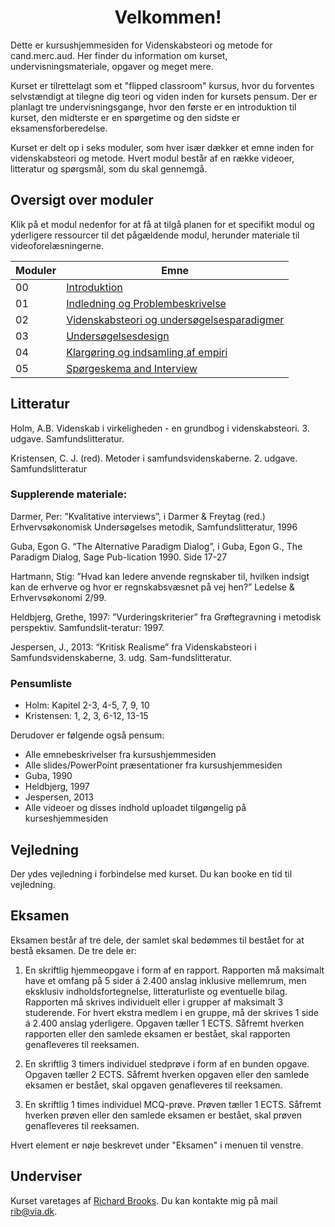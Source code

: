 <h1 align="center">Velkommen!</h1>

Dette er kursushjemmesiden for Videnskabsteori og metode for cand.merc.aud. Her finder du information om kurset, undervisningsmateriale, opgaver og meget mere. 

Kurset er tilrettelagt som et "flipped classroom" kursus, hvor du forventes selvstændigt at tilegne dig teori og viden inden for kursets pensum. Der er planlagt tre undervisningsgange, hvor den første er en introduktion til kurset, den midterste er en spørgetime og den sidste er eksamensforberedelse.

Kurset er delt op i seks moduler, som hver især dækker et emne inden for videnskabsteori og metode. Hvert modul består af en række videoer, litteratur og spørgsmål, som du skal gennemgå.

## Oversigt over moduler

Klik på et modul nedenfor for at få at tilgå planen for et specifikt modul og yderligere ressourcer til det pågældende modul, herunder materiale til videoforelæsningerne.


| Moduler | Emne                                                                                  |
|---------|---------------------------------------------------------------------------------------|
| 00      | [Introduktion](Modul_0)                                                    |
| 01      | [Indledning og Problembeskrivelse](Modul_1)                                |
| 02      | [Videnskabsteori og undersøgelsesparadigmer](Modul_2)                      |
| 03      | [Undersøgelsesdesign](Modul_3)                                             |
| 04      | [Klargøring og indsamling af empiri](Modul_4)                              |
| 05      | [Spørgeskema and Interview](Modul_5)                                       |

## Litteratur
Holm, A.B. Videnskab i virkeligheden - en grundbog i videnskabsteori. 3. udgave. Samfundslitteratur.

Kristensen, C. J. (red). Metoder i samfundsvidenskaberne. 2. udgave. Samfundslitteratur

### Supplerende materiale:

Darmer, Per: ”Kvalitative interviews”, i Darmer & Freytag (red.) Erhvervsøkonomisk Undersøgelses metodik, Samfundslitteratur, 1996

Guba, Egon G. “The Alternative Paradigm Dialog”, i Guba, Egon G., The Paradigm Dialog, Sage Pub-lication 1990. Side 17-27

Hartmann, Stig: ”Hvad kan ledere anvende regnskaber til, hvilken indsigt kan de erhverve og hvor er regnskabsvæsnet på vej hen?” Ledelse & Erhvervsøkonomi 2/99.

Heldbjerg, Grethe, 1997: ”Vurderingskriterier” fra Grøftegravning i metodisk perspektiv. Samfundslit-teratur: 1997.

Jespersen, J., 2013: “Kritisk Realisme” fra Videnskabsteori i Samfundsvidenskaberne, 3. udg. Sam-fundslitteratur.

### Pensumliste

* Holm: Kapitel 2-3, 4-5, 7, 9, 10
* Kristensen: 1, 2, 3, 6-12, 13-15

Derudover er følgende også pensum:

* Alle emnebeskrivelser fra kursushjemmesiden
* Alle slides/PowerPoint præsentationer fra kursushjemmesiden
* Guba, 1990
* Heldbjerg, 1997
* Jespersen, 2013
* Alle videoer og disses indhold uploadet tilgøngelig på kurseshjemmesiden

## Vejledning
Der ydes vejledning i forbindelse med kurset. Du kan booke en tid til vejledning.

## Eksamen
Eksamen består af tre dele, der samlet skal bedømmes til bestået for at bestå eksamen. De tre dele er:

1. En skriftlig hjemmeopgave i form af en rapport. Rapporten må maksimalt have et omfang på 5 sider á 2.400 anslag inklusive mellemrum, men eksklusiv indholdsfortegnelse, litteraturliste og eventuelle bilag. Rapporten må skrives individuelt eller i grupper af maksimalt 3 studerende. For hvert ekstra medlem i en gruppe, må der skrives 1 side á 2.400 anslag yderligere. Opgaven tæller 1 ECTS. Såfremt hverken rapporten eller den samlede eksamen er bestået, skal rapporten genafleveres til reeksamen.

2. En skriftlig 3 timers individuel stedprøve i form af en bunden opgave. Opgaven tæller 2 ECTS. Såfremt hverken opgaven eller den samlede eksamen er bestået, skal opgaven genafleveres til reeksamen.

3. En skriftlig 1 times individuel MCQ-prøve. Prøven tæller 1 ECTS. Såfremt hverken prøven eller den samlede eksamen er bestået, skal prøven genafleveres til reeksamen.

Hvert element er nøje beskrevet under "Eksamen" i menuen til venstre.

## Underviser
Kurset varetages af [Richard Brooks](https://rbrooksdk.github.io/). Du kan kontakte mig på mail [rib@via.dk](mailto:rib@via.dk).





